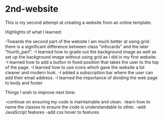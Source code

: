 # 2nd-website
This is my second attempt at creating a website from an online template.

Highlights of what I learned:

-Towards the second part of the website I am much better at using grid: there is a significant difference between class "infocards" and the later "fourth_part".
-I learned how to grade out the background image as well as set up the background image without using grid as I did in my first website.
-I learned how to add a button in fixed position that takes the user to the top of the page.
-I learned how to use icons which gave the website a lot cleaner and modern look.
-I added a subscription bar where the user can add their email address.
-I learned the importance of dividing the web page to body and footer

Things I wish to improve next time:

-continue on ensuring my code is maintainable and clean.
-learn how to name the classes to ensure the code is understandable to other.
-add JavaScript features
-add css hover to features
